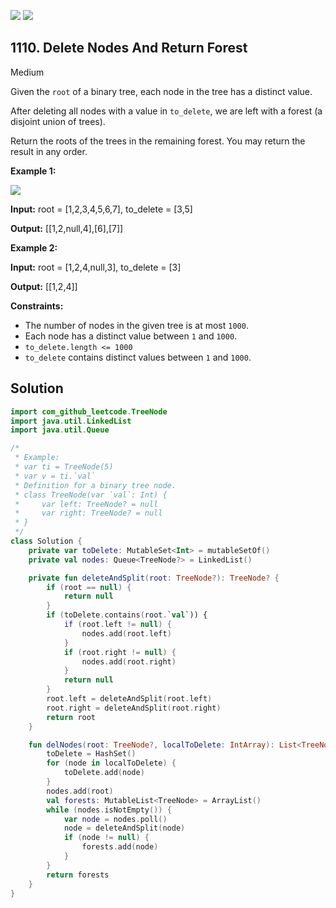 [![](https://img.shields.io/github/stars/javadev/LeetCode-in-Kotlin?label=Stars&style=flat-square)](https://github.com/javadev/LeetCode-in-Kotlin)
[![](https://img.shields.io/github/forks/javadev/LeetCode-in-Kotlin?label=Fork%20me%20on%20GitHub%20&style=flat-square)](https://github.com/javadev/LeetCode-in-Kotlin/fork)

## 1110\. Delete Nodes And Return Forest

Medium

Given the `root` of a binary tree, each node in the tree has a distinct value.

After deleting all nodes with a value in `to_delete`, we are left with a forest (a disjoint union of trees).

Return the roots of the trees in the remaining forest. You may return the result in any order.

**Example 1:**

![](https://assets.leetcode.com/uploads/2019/07/01/screen-shot-2019-07-01-at-53836-pm.png)

**Input:** root = [1,2,3,4,5,6,7], to\_delete = [3,5]

**Output:** [[1,2,null,4],[6],[7]]

**Example 2:**

**Input:** root = [1,2,4,null,3], to\_delete = [3]

**Output:** [[1,2,4]]

**Constraints:**

*   The number of nodes in the given tree is at most `1000`.
*   Each node has a distinct value between `1` and `1000`.
*   `to_delete.length <= 1000`
*   `to_delete` contains distinct values between `1` and `1000`.

## Solution

```kotlin
import com_github_leetcode.TreeNode
import java.util.LinkedList
import java.util.Queue

/*
 * Example:
 * var ti = TreeNode(5)
 * var v = ti.`val`
 * Definition for a binary tree node.
 * class TreeNode(var `val`: Int) {
 *     var left: TreeNode? = null
 *     var right: TreeNode? = null
 * }
 */
class Solution {
    private var toDelete: MutableSet<Int> = mutableSetOf()
    private val nodes: Queue<TreeNode?> = LinkedList()

    private fun deleteAndSplit(root: TreeNode?): TreeNode? {
        if (root == null) {
            return null
        }
        if (toDelete.contains(root.`val`)) {
            if (root.left != null) {
                nodes.add(root.left)
            }
            if (root.right != null) {
                nodes.add(root.right)
            }
            return null
        }
        root.left = deleteAndSplit(root.left)
        root.right = deleteAndSplit(root.right)
        return root
    }

    fun delNodes(root: TreeNode?, localToDelete: IntArray): List<TreeNode> {
        toDelete = HashSet()
        for (node in localToDelete) {
            toDelete.add(node)
        }
        nodes.add(root)
        val forests: MutableList<TreeNode> = ArrayList()
        while (nodes.isNotEmpty()) {
            var node = nodes.poll()
            node = deleteAndSplit(node)
            if (node != null) {
                forests.add(node)
            }
        }
        return forests
    }
}
```